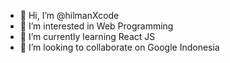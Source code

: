 - 👋 Hi, I’m @hilmanXcode
- 👀 I’m interested in Web Programming
- 🌱 I’m currently learning React JS 
- 💞️ I’m looking to collaborate on Google Indonesia

<!---
hilmanXcode/hilmanXcode is a ✨ special ✨ repository because its `README.md` (this file) appears on your GitHub profile.
You can click the Preview link to take a look at your changes.
--->
